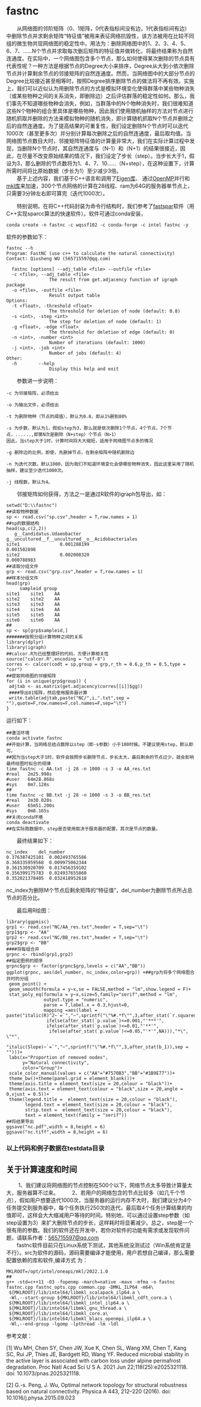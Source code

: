# fastnc
&emsp;&emsp;从网络图的邻阶矩阵（0、1矩阵，0代表指标间没有边，1代表指标间有边）中删除节点并求剩余矩阵“特征值”被用来表征网络抗毁性，该方法被用在比较不同组的微生物共现网络图的稳定性中。用法为：删除网络图中的1、2、3、4、5、6、7、......N个节点并求取每次删后矩阵的特征值并做转化，将最终结果称为自然连通度。在实际中，一个网络图包含多个节点，那么如何使得某次删除的节点具有代表性呢？一种方法是根据节点的Degree大小来排序，Degree从大到小依次删除节点并计算剩余节点的邻接矩阵的自然连通度。然而，当网络图中的大部分节点的Degree比较接近甚至相等时，按照Degree排序删除节点的做法将不再有效。实施上，我们可以近似认为用删除节点的方式是模拟环境变化使得群落中某些物种消失（或某些物种之间的关系消失，即删除边）之后评估群落的稳定性如何。那么，我们事先不知道哪些物种会消失，例如，当群落中的N个物种消失时，我们很难知道这些N个物种的组合里具体是哪些物种，因此我们使用随机抽样的方法对节点进行随机抓取并删除的方法来模拟物种的随机消失，即计算随机抓取N个节点并删除之后的自然连通度。为了提高结果的可重复性，我们设定删除N个节点时可以迭代1000次（甚至更多次）并分别计算每次删除之后的自然连通度，最后取均值。当网络图节点数目大时，邻接矩阵特征值的计算量非常大，我们在实际计算过程中发现，当删除N个节点时，其自然连通度与（N-1）和（N+1）的结果很接近，因此，在尽量不改变原始结果的情况下，我们设定了步长（step）。当步长大于1，假设为3，那么删除的节点数将为1、4、7、10......（N+step），在这种设置下，计算所需时间将比原始数据（步长为1）至少减少3倍。  
&emsp;&emsp;基于上述内容，我们基于C++语言和调用了[Eigen库](https://eigen.tuxfamily.org/index.php?title=Main_Page)、
通过[OpenMP](https://www.openmp.org/)并行和[mkl库](https://www.intel.com/content/www/us/en/developer/tools/oneapi/onemkl.html#gs.esqumy)来加速，300个节点网络的计算在28线程、ram为64G的服务器单节点上，只需要3分钟左右即可算完（迭代1000次）。  

&emsp;&emsp;特别说明，在将C++代码封装为命令行结构时，我们参考了[fastspar](https://github.com/scwatts/fastspar)软件（用C++实现sparcc算法的快速软件）。软件可通过conda安装，
```
conda create -n fastnc -c wqssf102 -c conda-forge -c intel fastnc -y
```
软件的参数如下：
```
fastnc --h
Program: FastNC (use c++ to calculate the natural connectivity)
Contact: Qiusheng WU (565715597@qq.com)

  fastnc [options] --adj_table <file> --outfile <file>
  -c <file>, --adj_table <file>
                The result from get.adjacency function of igraph package
  -o <file>, -outfile <file>
                Result output table
Options:
  -t <float>, -threshold <float>
                The threshold for deletion of node (default: 0.8)
  -s <int>, -step <int>
                The step for deletion of node (default: 1)
  -g <float>, -edge <float>
                The threshold for deletion of edge (default: 0)
  -n <int>, -number <int>
                Number of iterations (default: 1000)
  -j <int>, -job <int>
                Number of jobs (default: 4)
Other:
  -h        --help
                Display this help and exit
  ```
  &emsp;&emsp;参数进一步说明：
 ```
-c 为邻接矩阵，必须给出

-o 为输出文件，必须给出

-t 为删除物种（节点的阈值），默认为0.8，即从1%删到80%

-s 为步数，默认为1，假如step为3，那么就是依次删除1个节点，4个节点，7个节点，......,即第N次是删除（N+step）个节点（N>1）
因此，当step大于1时，计算时间将大大缩短，适用于网络图节点多的情况

-g 删除边的比例，即使，先删掉节点，在剩余矩阵中随机删除边

-n 为迭代次数，默认1000，因为我们不知道环境变化会使哪些物种消失，因此这里采用了随机抽样，建议至少迭代1000次。

-j 线程数，默认为4。
 ```
 &emsp;&emsp;邻接矩阵如何获得，方法之一是通过R软件的igraph包导出，如：
 ```
setwd("D:\\fastnc")
##读取物种数据
sp <- read.csv("sp.csv",header = T,row.names = 1)
##sp的数据结构
head(sp,c(2,2))
    g__Candidatus.Udaeobacter g__uncultured__f__uncultured__o__Acidobacteriales
site1               0.001288199                                       0.001502898
site2               0.002008320                                       0.000788983
##读取分组文件
grp <- read.csv("grp.csv",header = T,row.names = 1)
##样本分组文件
head(grp)
      sampleid group
site1    site1    AA
site2    site2    AA
site3    site3    AA
site4    site4    AA
site5    site5    AA
site6    site6    AA
##
sp <- sp[grp$sampleid,]
#######按照分组计算物种之间的关系
library(dplyr)
library(igraph)
##calcor.R为已经整理好的代码，方便计算相关性
source("calcor.R",encoding = "utf-8")
corres <- calcor(codt = sp,group = grp,r_th = 0.6,p_th = 0.5,type = "cor")
##提取网络图的邻接矩阵
for (i in unique(grp$group)) {
  adjtab <- as.matrix(get.adjacency(corres[[i]]$gg))
  ####导出01矩阵，然后使用服务器计算
  write.table(adjtab,paste("NC/",i,".txt",sep = ""),quote=F,row.names=F,col.names=F,sep="\t")
}
 ```
  运行如下：
 ```
##激活环境
conda activate fastnc 
##开始计算，当网络总结点数除以step（即-s参数）小于100时候。不建议使用step，默认即可。
##因为当step大于1时，软件会按照步长删除节点，步长太大，最后剩余的节点过少，就会影响最终绘图时拟合的规律
time fastnc -c AA.txt -j 28 -n 1000 -s 3 -o AA_res.txt 
#real   2m25.998s
#user   64m28.868s
#sys    0m7.128s
##
time fastnc -c BB.txt -j 28 -n 1000 -s 3 -o BB_res.txt 
#real   2m30.020s
#user   65m51.200s
#sys    0m8.165s
##关闭conda环境
conda deactivate
##在实际跑数据中，step是否使用取决于服务器的配置，其次是节点的数量。
 ``` 
 &emsp;&emsp;最终结果如下：
 ```
nc_index    del_number
0.376387425101  0.002493765586
0.368335959568  0.009975062344
0.361530920709  0.017456359102
0.356399175783  0.024937655860
0.352021378405  0.032418952618
 ```
nc_index为删除M个节点后剩余矩阵的“特征值”，del_number为删除节点所占总节点的百分比。  
 
 &emsp;&emsp;最后用R绘图：
 ```
library(ggpmisc)
grp1 <- read.csv("NC/AA_res.txt",header = T,sep="\t")
grp1$grp <- "AA"
grp2 <- read.csv("NC/BB_res.txt",header = T,sep="\t")
grp2$grp <- "BB"
####将每组合并
grpnc <- rbind(grp1,grp2)
##指定图例的顺序
grpnc$grp <- factor(grpnc$grp,levels = c("AA","BB"))
ggplot(grpnc, aes(del_number, nc_index,color=grp)) +##grp为将多个网络图合并时的分组
  geom_point() +
  geom_smooth(formula = y~x,se = FALSE,method = "lm",show.legend = F)+
  stat_poly_eq(formula = y~x,size=5,family="serif",method = "lm",
               output.type = "numeric",
               parse = T,label.x = 0.3,hjust=0,
               mapping =aes(label = paste("italic(R)^2~`=`","~",sprintf("\"%#.*f\"",3,after_stat(`r.squared`)),"*\"\"*",
                ifelse(after_stat(`p.value`)<=0.001,"'***'",
                ifelse(after_stat(`p.value`)<=0.01,"'**'",
                 ifelse(after_stat(`p.value`)<=0.05,"'*'",NA))),"*\", \"*",
                  "italic(Slope)~`=`","~",sprintf("\"%#.*f\"",3,after_stat(b_1)),sep = "")))+
  labs(x="Proportion of removed nodes",
       y="Natural connectivity",
       color="Group")+
  scale_color_manual(values = c("AA"="#7570B3","BB"="#1B9E77"))+
  theme_bw()+theme(panel.grid = element_blank())+
  theme(axis.title = element_text(size = 20,colour = "black"))+
  theme(axis.text = element_text(colour = "black",size = 20,angle = 0,vjust = 0.5))+
  theme(legend.title =  element_text(size = 20,colour = "black"), 
        legend.text = element_text(size = 20,colour = "black"),
        strip.text =  element_text(size = 20,colour = "black"),
        text = element_text(family = "serif"))
##将结果导出
ggsave("nc.pdf",width = 8,height = 6)
ggsave("nc.tiff",width = 8,height = 6)
 ```
 ### 以上代码和例子数据在testdata目录
 ## 关于计算速度和时间
 &emsp;&emsp; 1、我们建议将网络图的节点控制在500个以下，网络节点太多导致计算量太大，服务器算不过来。
 &emsp;&emsp; 2、若用户的网络包含的节点比较多（如几千个节点），假如用户想要迭代1000次，当服务器的运行内存不大时，我们建议分为4个任务提交到服务器中，每个任务执行250次的迭代，最后取4个任务计算结果的均值即可，这样会大大缩减用户等待的时间。特别地，可以通过设置step参数（如step设置为3）来扩大删除节点的步长，这样耗时将显著减少。总之，step是一个很有用的参数。我们的软件还在开发中，若你对软件的功能有需求或发现软件问题，请联系作者：565715597@qq.com  
 &emsp;&emsp;fastnc软件目前只在Linux系统下测试，其他系统没测试过（Win系统肯定是不行）。src为软件的源码，源码需要编译才能使用，用户若想自己编译，那么需要配置依赖的库和软件,编译方式
为：
```
MKLROOT=/opt/intel/oneapi/mkl/2022.1.0
##
g++ -std=c++11 -O3 -fopenmp -march=native -mavx -mfma -o fastnc fastnc.cpp fastnc_opts.cpp common.cpp -DMKL_ILP64 -m64\
 ${MKLROOT}/lib/intel64/libmkl_scalapack_ilp64.a \
 -Wl,--start-group ${MKLROOT}/lib/intel64/libmkl_cdft_core.a \
 ${MKLROOT}/lib/intel64/libmkl_intel_ilp64.a \
 ${MKLROOT}/lib/intel64/libmkl_gnu_thread.a \
 ${MKLROOT}/lib/intel64/libmkl_core.a\
 ${MKLROOT}/lib/intel64/libmkl_blacs_openmpi_ilp64.a \
 -Wl,--end-group -lgomp -lpthread -lm -ldl
``` 

 
 参考文献：  
 
 [1] Wu MH, Chen SY, Chen JW, Xue K, Chen SL, Wang XM, Chen T, Kang SC, Rui JP, Thies JE, Bardgett RD, Wang YF. Reduced microbial stability in the active layer is associated with carbon loss under alpine permafrost degradation. Proc Natl Acad Sci U S A. 2021 Jun 22;118(25):e2025321118. doi: 10.1073/pnas.2025321118.  
 
[2] G.-s. Peng, J. Wu, Optimal network topology for structural robustness based on natural connectivity. Physica A 443, 212–220 (2016). doi: 10.1016/j.physa.2015.09.023
 
 
 
 
  
  
